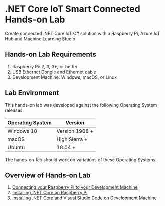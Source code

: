 # .NET Core IoT Smart Connected Hands-on Lab

Create connected .NET Core IoT C# solution with a Raspberry Pi, Azure IoT Hub and Machine Learning Studio

## Hands-on Lab Requirements

1. Raspberry Pi: 2, 3, 3+, or better
2. USB Ethernet Dongle and Ethernet cable
3. Development Machine: Windows, macOS, or Linux

## Lab Environment

This hands-on lab was developed against the following Operating System releases.

|Operating System|Version|
|----|----|
|Windows 10| Version 1908 +|
|macOS| High Sierra +|
|Ubuntu|18.04 +|

The hands-on-lab should work on variations of these Operating Systems.

## Overview of Hands-on Lab

1. [Connecting your Raspberry Pi to your Development Machine](./docs/connection-raspberry-pi.md)
2. [Installing .NET Core on Raspberry Pi](./docs/install-dotnet-core-raspberry-pi.md)
3. [Installing .NET Core and Visual Studio Code on Development Machine](./docs/install-dotnet-core-desktop.md)